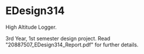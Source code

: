 # EDesign314
High Altitude Logger.

3rd Year, 1st semester design project. Read "20887507_EDesign314_Report.pdf" for further details.
